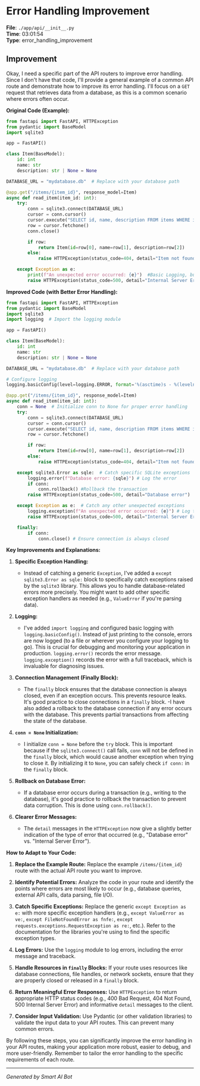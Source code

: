 # Error Handling Improvement

**File**: `./app/api/__init__.py`  
**Time**: 03:01:54  
**Type**: error_handling_improvement

## Improvement

Okay, I need a specific part of the API routers to improve error handling. Since I don't have that code, I'll provide a general example of a common API route and demonstrate how to improve its error handling.  I'll focus on a `GET` request that retrieves data from a database, as this is a common scenario where errors often occur.

**Original Code (Example):**

```python
from fastapi import FastAPI, HTTPException
from pydantic import BaseModel
import sqlite3

app = FastAPI()

class Item(BaseModel):
    id: int
    name: str
    description: str | None = None

DATABASE_URL = "mydatabase.db"  # Replace with your database path

@app.get("/items/{item_id}", response_model=Item)
async def read_item(item_id: int):
    try:
        conn = sqlite3.connect(DATABASE_URL)
        cursor = conn.cursor()
        cursor.execute("SELECT id, name, description FROM items WHERE id = ?", (item_id,))
        row = cursor.fetchone()
        conn.close()

        if row:
            return Item(id=row[0], name=row[1], description=row[2])
        else:
            raise HTTPException(status_code=404, detail="Item not found")

    except Exception as e:
        print(f"An unexpected error occurred: {e}")  #Basic Logging, but not enough
        raise HTTPException(status_code=500, detail="Internal Server Error")
```

**Improved Code (with Better Error Handling):**

```python
from fastapi import FastAPI, HTTPException
from pydantic import BaseModel
import sqlite3
import logging  # Import the logging module

app = FastAPI()

class Item(BaseModel):
    id: int
    name: str
    description: str | None = None

DATABASE_URL = "mydatabase.db"  # Replace with your database path

# Configure logging
logging.basicConfig(level=logging.ERROR, format='%(asctime)s - %(levelname)s - %(message)s')

@app.get("/items/{item_id}", response_model=Item)
async def read_item(item_id: int):
    conn = None  # Initialize conn to None for proper error handling
    try:
        conn = sqlite3.connect(DATABASE_URL)
        cursor = conn.cursor()
        cursor.execute("SELECT id, name, description FROM items WHERE id = ?", (item_id,))
        row = cursor.fetchone()

        if row:
            return Item(id=row[0], name=row[1], description=row[2])
        else:
            raise HTTPException(status_code=404, detail="Item not found")

    except sqlite3.Error as sqle:  # Catch specific SQLite exceptions
        logging.error(f"Database error: {sqle}") # Log the error
        if conn:
            conn.rollback() #Rollback the transaction
        raise HTTPException(status_code=500, detail="Database error")

    except Exception as e:  # Catch any other unexpected exceptions
        logging.exception(f"An unexpected error occurred: {e}") # Log the error with traceback
        raise HTTPException(status_code=500, detail="Internal Server Error")

    finally:
        if conn:
            conn.close() # Ensure connection is always closed
```

**Key Improvements and Explanations:**

1. **Specific Exception Handling:**
   - Instead of catching a generic `Exception`, I've added a `except sqlite3.Error as sqle:` block to specifically catch exceptions raised by the `sqlite3` library.  This allows you to handle database-related errors more precisely.  You might want to add other specific exception handlers as needed (e.g., `ValueError` if you're parsing data).

2. **Logging:**
   - I've added `import logging` and configured basic logging with `logging.basicConfig()`.  Instead of just printing to the console, errors are now logged (to a file or wherever you configure your logging to go).  This is crucial for debugging and monitoring your application in production.  `logging.error()` records the error message. `logging.exception()` records the error with a full traceback, which is invaluable for diagnosing issues.

3. **Connection Management (Finally Block):**
   - The `finally` block ensures that the database connection is always closed, even if an exception occurs.  This prevents resource leaks. It's good practice to close connections in a `finally` block.
    -I have also added a rollback to the database connection if any error occurs with the database. This prevents partial transactions from affecting the state of the database.

4. **`conn = None` Initialization:**
   - I initialize `conn = None` before the `try` block. This is important because if the `sqlite3.connect()` call fails, `conn` will not be defined in the `finally` block, which would cause another exception when trying to close it.  By initializing it to `None`, you can safely check `if conn:` in the `finally` block.

5. **Rollback on Database Error:**
   - If a database error occurs during a transaction (e.g., writing to the database), it's good practice to rollback the transaction to prevent data corruption. This is done using `conn.rollback()`.

6. **Clearer Error Messages:**
   - The `detail` messages in the `HTTPException` now give a slightly better indication of the type of error that occurred (e.g., "Database error" vs. "Internal Server Error").

**How to Adapt to Your Code:**

1. **Replace the Example Route:**  Replace the example `/items/{item_id}` route with the actual API route you want to improve.

2. **Identify Potential Errors:**  Analyze the code in your route and identify the points where errors are most likely to occur (e.g., database queries, external API calls, data parsing, file I/O).

3. **Catch Specific Exceptions:**  Replace the generic `except Exception as e:` with more specific exception handlers (e.g., `except ValueError as ve:`, `except FileNotFoundError as fnfe:`, `except requests.exceptions.RequestException as re:`, etc.).  Refer to the documentation for the libraries you're using to find the specific exception types.

4. **Log Errors:** Use the `logging` module to log errors, including the error message and traceback.

5. **Handle Resources in `finally` Blocks:**  If your route uses resources like database connections, file handles, or network sockets, ensure that they are properly closed or released in a `finally` block.

6. **Return Meaningful Error Responses:**  Use `HTTPException` to return appropriate HTTP status codes (e.g., 400 Bad Request, 404 Not Found, 500 Internal Server Error) and informative `detail` messages to the client.

7. **Consider Input Validation:**  Use Pydantic (or other validation libraries) to validate the input data to your API routes. This can prevent many common errors.

By following these steps, you can significantly improve the error handling in your API routes, making your application more robust, easier to debug, and more user-friendly. Remember to tailor the error handling to the specific requirements of each route.

---
*Generated by Smart AI Bot*
